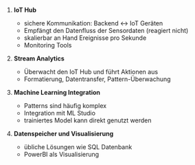 1. **IoT Hub**
    - sichere Kommunikation: Backend <-> IoT Geräten
    - Empfängt den Datenfluss der Sensordaten (reagiert nicht)
    - skalierbar an Hand Ereignisse pro Sekunde
    - Monitoring Tools
    
2. **Stream Analytics**
    - Überwacht den IoT Hub und führt Aktionen aus
    - Formatierung, Datentransfer, Pattern-Überwachung 

3. **Machine Learning Integration**
    - Patterns sind häufig komplex
    - Integration mit ML Studio 
    - trainiertes Model kann direkt genutzt werden

4. **Datenspeicher und Visualisierung**
    - übliche Lösungen wie SQL Datenbank
    - PowerBI als Visualisierung
